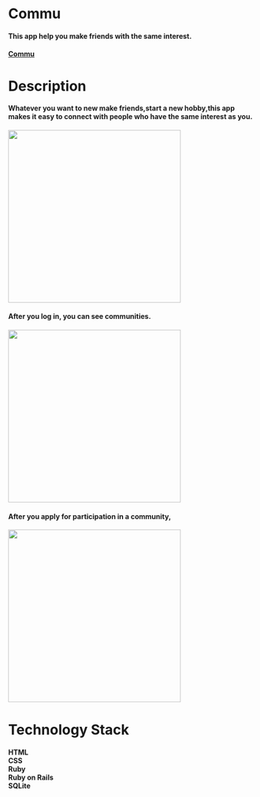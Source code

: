# Commu
#### This app help you make friends with the same interest.
#### [Commu](https://commu.herokuapp.com)

# Description
#### Whatever you want to new make friends,start a new hobby,this app makes it easy to connect with people who have the same interest as you.
<img  height="350px" src="https://user-images.githubusercontent.com/96585163/182015216-03de90f1-a153-4a93-a178-139cf79c6a0f.png" /><br>
#### After you log in, you can see communities.
<img  height="350px" src="https://user-images.githubusercontent.com/96585163/182015965-644d812b-9e88-4741-9c22-30ca418d6029.png" /><br>
#### After you apply for participation in a community,
<img height="350px" src="https://user-images.githubusercontent.com/96585163/182019987-db1e8797-099a-4636-8392-42b92211dd86.png" /><br>
# Technology Stack
#### HTML<br>CSS<br>Ruby<br>Ruby on Rails<br>SQLite
